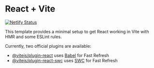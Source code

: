 # React + Vite
[![Netlify Status](https://api.netlify.com/api/v1/badges/10cd4019-9865-4a4d-afa0-ae3f351d749d/deploy-status)](https://app.netlify.com/sites/ds-nouts/deploys)

This template provides a minimal setup to get React working in Vite with HMR and some ESLint rules.

Currently, two official plugins are available:

- [@vitejs/plugin-react](https://github.com/vitejs/vite-plugin-react/blob/main/packages/plugin-react/README.md) uses [Babel](https://babeljs.io/) for Fast Refresh
- [@vitejs/plugin-react-swc](https://github.com/vitejs/vite-plugin-react-swc) uses [SWC](https://swc.rs/) for Fast Refresh
